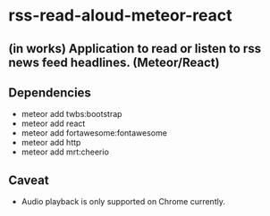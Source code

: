 # rss-read-aloud-meteor-react

## (in works) Application to read or listen to rss news feed headlines. (Meteor/React)

## Dependencies
* meteor add twbs:bootstrap
* meteor add react
* meteor add fortawesome:fontawesome
* meteor add http
* meteor add mrt:cheerio

## Caveat
* Audio playback is only supported on Chrome currently.